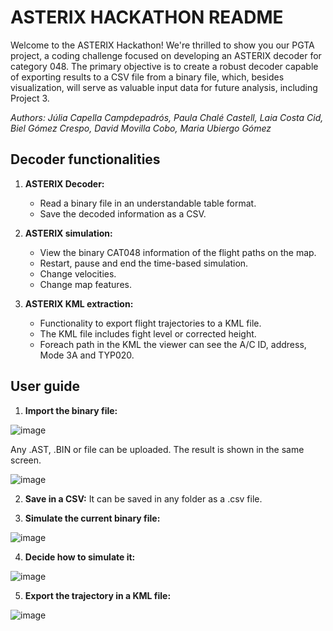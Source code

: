 # ASTERIX HACKATHON README

Welcome to the ASTERIX Hackathon! We're thrilled to show you our PGTA project, a coding challenge focused on developing an ASTERIX decoder for category 048. The primary objective is to create a robust decoder capable of exporting results to a CSV file from a binary file, which, besides visualization, will serve as valuable input data for future analysis, including Project 3.

_Authors: Júlia Capella Campdepadrós, Paula Chalé Castell, Laia Costa Cid, Biel Gómez Crespo, David Movilla Cobo, Maria Ubiergo Gómez_

## Decoder functionalities

1. **ASTERIX Decoder:**
   - Read a binary file in an understandable table format.
   - Save the decoded information as a CSV.

2. **ASTERIX simulation:**
   - View the binary CAT048 information of the flight paths on the map.
   - Restart, pause and end the time-based simulation.
   - Change velocities.
   - Change map features.

3. **ASTERIX KML extraction:**
   - Functionality to export flight trajectories to a KML file.
   - The KML file includes fight level or corrected height.
   - Foreach path in the KML the viewer can see the A/C ID, address, Mode 3A and TYP020.

## User guide

1. **Import the binary file:**


![image](https://github.com/mariaubiergo2/PGTA_AsterixDecoder/assets/91792580/9c517dd6-e865-4ee5-a67a-d71e77291af4)



Any .AST, .BIN or file can be uploaded. The result is shown in the same screen.


![image](https://github.com/mariaubiergo2/PGTA_AsterixDecoder/assets/91792580/b4cef9a5-f8ae-4f0d-bbc8-fa06ddde64c8)



2. **Save in a CSV:**
It can be saved in any folder as a .csv file.

3. **Simulate the current binary file:**


![image](https://github.com/mariaubiergo2/PGTA_AsterixDecoder/assets/91792580/81616ba3-b42d-4adb-96c5-2c5ac5b6c304)



4. **Decide how to simulate it:**


![image](https://github.com/mariaubiergo2/PGTA_AsterixDecoder/assets/91792580/f909c600-0bc0-4353-809f-8fe5260ff3f2)



5. **Export the trajectory in a KML file:**



![image](https://github.com/mariaubiergo2/PGTA_AsterixDecoder/assets/91792580/283f263d-1242-46d6-92dc-707b57fc3ef6)


